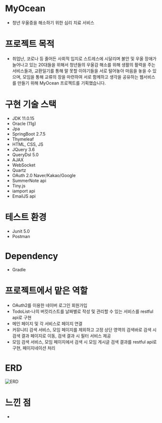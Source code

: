 # MyOcean
- 청년 우울증을 해소하기 위한 심리 치료 서비스

# 프로젝트 목적 
- 취업난, 코로나 등 줄어든 사회적 입지로 스트레스에 시달리며 불안 및 우울 장애가 늘어나고 있는 20대들을 위해서 청년들의 우울감 해소를 위해
생활의 활력을 주는 서비스들과, 교환일기를 통해 말 못할 이야기들을 서로 털어놓아 마음을 놓을 수 있으며, 모임을 통해 교류의 장을 마련하여
서로 함께하고 생각을 공유하는 웹서비스를 만들기 위해 MyOcean 프로젝트를 기획했습니다.

# 구현 기술 스택 
- JDK 11.0.15
- Oracle (11g)
- Jpa
- SpringBoot 2.7.5
- Thymeleaf
- HTML, CSS, JS
- JQuery 3.6
- QueryDsl 5.0
- AJAX
- WebSocket
- Quartz
- OAuth 2.0 Naver/Kakao/Google
- SummerNote api
- Tiny.js
- iamport api
- EmailJS api


 
# 테스트 환경
- Junit 5.0
- Postman

# Dependency
- Gradle


# 프로젝트에서 맡은 역할 
- OAuth2를 이용한 네이버 로그인 회원가입
- TodoList-나의 버킷리스트를 날짜별로 작성 및 관리할 수 있는 서비스를 restful api로 구현
- 메인 페이지 및 각 서비스로 페이지 연결
- 커뮤니티 검색 서비스, 모임 페이지를 제외하고 고정 상단 영역의 검색바로 검색 시 검색 결과 페이지로 이동, 검색 결과 시 필터 서비스 제공
- 모임 검색 서비스, 모임 페이지에서 검색 시 모임 게시글 검색 결과를 restful api로 구현, 페이지네이션 처리

# ERD
![ERD](./NEOS.drawio.png)

# 느낀 점
- 

